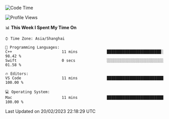 <!--START_SECTION:waka-->
![Code Time](http://img.shields.io/badge/Code%20Time-455%20hrs%2023%20mins-blue)

![Profile Views](http://img.shields.io/badge/Profile%20Views-0-blue)

📊 **This Week I Spent My Time On** 

```text
⌚︎ Time Zone: Asia/Shanghai

💬 Programming Languages: 
C++                      11 mins             ████████████████████████░   98.42 % 
Swift                    0 secs              ░░░░░░░░░░░░░░░░░░░░░░░░░   01.58 % 

🔥 Editors: 
VS Code                  11 mins             █████████████████████████   100.00 % 

💻 Operating System: 
Mac                      11 mins             █████████████████████████   100.00 % 

```


 Last Updated on 20/02/2023 22:18:29 UTC
<!--END_SECTION:waka-->